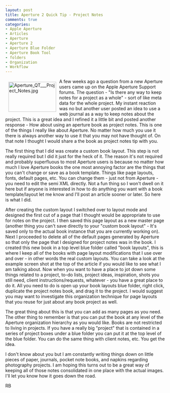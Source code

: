 ```yaml
---
layout: post
title: Aperture 2 Quick Tip - Project Notes
comments: true
categories:
- Apple Aperture
- Articles
- Aperture
- Aperture 2
- Aperture Blue Folder
- Aperture Book Tool
- folders
- Organization
- Workflow
---
```

<a href="/wp-content/uploads/2008/Aperture_QT___Project_Notes.jpg"><img style="border: 0pt none; margin: 10px;" title="Aperture_QT___Project_Notes.jpg" src="/wp-content/uploads/2008/.thumbs/.Aperture_QT___Project_Notes.jpg" border="0" alt="Aperture_QT___Project_Notes.jpg" width="150" height="94" align="left" /></a>A few weeks ago a question from a new Aperture users came up on the Apple Aperture Support forums. The question - "Is there any way to keep notes for a project as a whole" - sort of like meta data for the whole project. My instant reaction was no but another user posted an idea to use a web journal as a way to keep notes about the project. This is a great idea and I refined it a little bit and posted another response - How about using an aperture book as project notes. This is one of the things I really like about Aperture. No matter how much you use it there is always another way to use it that you may not have thought of. On that note I thought I would share a the book as project notes tip with you.<!--more-->

The first thing that I did was create a custom book layout. This step is not really required but I did it just for the heck of it. The reason it's not required and probably superfluous to most Aperture users is because no matter how much I love Aperture books the one most annoying factor are the things that you can't change or save as a book template. Things like page layouts, fonts, default pages, etc. You can change them - just not from Aperture - you need to edit the semi XML directly. Not a fun thing so I won't dwell on it here but if anyone is interested in how to do anything you want with a book template/layout let me know and I'll post an article sooner or later. So here is what I did.

After creating the custom layout I switched over to layout mode and designed the first cut of a page that I thought would be appropriate to use for notes on the project. I then saved this page layout as a new master page (another thing you can't save directly to your "custom book layout" - It's saved only to the actual book instance that you are currently working on). Next I proceeded to delete all of the default pages generated by Aperture so that only the page that I designed for project notes was in the book. I created this new book in a top level blue folder called "book layouts", this is where I keep all of the books with page layout modifications that I use over and over - in other words the real custom layouts. You can take a look at the example screen shot at the top of the article if you would like to see what I am talking about. Now when you want to have a place to jot down some things related to a project, to-do lists, project ideas, inspiration, shots you still need, client instructions/requests, whatever - you have a great place to do it. All you need to do is open up your book layouts blue folder, right click, duplicate the project notes book, and drag it to the project. I would suggest you may want to investigate this organization technique for page layouts that you reuse for just about any book project as well.

The great thing about this is that you can add as many pages as you need. The other thing to remember is that you can put the book at any level of the Aperture organization hierarchy as you would like. Books are not restricted to living in projects. If you have a really big "project" that is contained in a series of project boxes under a blue folder you can put it at the top level of the blue folder. You can do the same thing with client notes, etc. You get the idea.

I don't know about you but I am constantly writing things down on little pieces of paper, journals, pocket note books, and napkins regarding photography projects. I am hoping this turns out to be a great way of keeping all of those notes consolidated in one place with the actual images. I'll let you know how it goes down the road.

RB